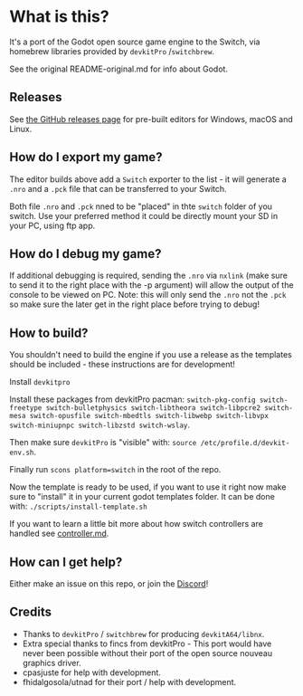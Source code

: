 # What is this?

It's a port of the Godot open source game engine to the Switch, via homebrew libraries provided by `devkitPro` /`switchbrew`.

See the original README-original.md for info about Godot.

## Releases

See [the GitHub releases page](https://github.com/Stary2001/godot/releases) for pre-built editors for Windows, macOS and Linux.

## How do I export my game?

The editor builds above add a `Switch` exporter to the list - it will generate a `.nro` and a `.pck` file that can be transferred to your Switch.

Both file `.nro` and `.pck` nned to be "placed" in thte `switch` folder of you switch. Use your preferred method it could be directly mount your SD in your PC, using ftp app.

## How do I debug my game?

If additional debugging is required, sending the `.nro` via `nxlink` (make sure to send it to the right place with the -p argument) will allow the output of the console to be viewed on PC. Note: this will only send the `.nro` not the `.pck` so make sure the later get in the right place before trying to debug!

## How to build?

You shouldn't need to build the engine if you use a release as the templates should be included - these instructions are for development!

Install `devkitpro`

Install these packages from devkitPro pacman:
`switch-pkg-config switch-freetype switch-bulletphysics switch-libtheora switch-libpcre2 switch-mesa switch-opusfile switch-mbedtls switch-libwebp switch-libvpx switch-miniupnpc switch-libzstd switch-wslay`.

Then make sure `devkitPro` is "visible" with: `source /etc/profile.d/devkit-env.sh`.

Finally run `scons platform=switch` in the root of the repo.

Now the template is ready to be used, if you want to use it right now make sure to "install" it in your current godot templates folder. It can be done with: `./scripts/install-template.sh`

If you want to learn a little bit more about how switch controllers are handled see [controller.md](./platform/switch/controller.md).

## How can I get help?

Either make an issue on this repo, or join the [Discord](https://discordapp.com/invite/yUC3rUk)!

## Credits

* Thanks to `devkitPro` / `switchbrew` for producing `devkitA64/libnx`.
* Extra special thanks to fincs from devkitPro - This port would have never been possible without their port of the open source nouveau graphics driver.
* cpasjuste for help with development.
* fhidalgosola/utnad for their port / help with development.
